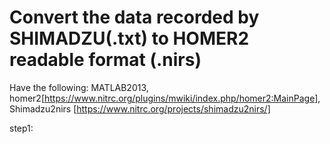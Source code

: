 # Convert the data recorded by SHIMADZU(.txt) to HOMER2 readable format (.nirs)

Have the following: MATLAB2013, homer2[https://www.nitrc.org/plugins/mwiki/index.php/homer2:MainPage], Shimadzu2nirs [https://www.nitrc.org/projects/shimadzu2nirs/]

step1: 

